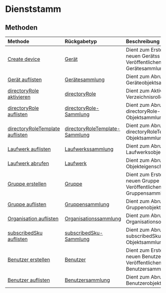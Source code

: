 # <a name="service-root"></a>Dienststamm


## <a name="methods"></a>Methoden



| Methode           | Rückgabetyp    |Beschreibung|
|:---------------|:--------|:----------|
|[Create device](../api/device_post_devices.md) |[Gerät](device.md)| Dient zum Erstellen eines neuen Gerätss durch Veröffentlichen in der Gerätesammlung.|
|[Gerät auflisten](../api/device_list.md) | [Gerätesammlung](device.md) |Dient zum Abrufen einer Geräteobjektsammlung. |
|[directoryRole aktivieren](../api/directoryrole_post_directoryroles.md) | [directoryRole](directoryrole.md) |Dient zum Aktivieren einer Verzeichnisrolle. |
|[directoryRole auflisten](../api/directoryrole_list.md) | [directoryRole-Sammlung](directoryrole.md) |Dient zum Abrufen der directoryRole-Objektsammlung. |
|[directoryRoleTemplate auflisten](../api/directoryroletemplate_list.md) | [directoryRoleTemplate-Sammlung](directoryroletemplate.md) |Dient zum Abrufen der directoryRoleTemplate-Objektsammlung. |
|[Laufwerk auflisten](../api/drive_list.md) | [Laufwerkssammlung](drive.md) |Dient zum Abrufen einer Laufwerksobjektsammlung. |
|[Laufwerk abrufen](../api/drive_get.md) | [Laufwerk](drive.md)  |Dient zum Abrufen von Objekteigenschaften. |
|[Gruppe erstellen](../api/group_post_groups.md) |[Gruppe](group.md)| Dient zum Erstellen einer neuen Gruppe durch Veröffentlichen in der Gruppensammlung.|
|[Gruppe auflisten](../api/group_list.md) | [Gruppensammlung](group.md) |Dient zum Abrufen einer Gruppenobjektsammlung. |
|[Organisation auflisten](../api/organization_list.md) | [Organisationssammlung](organization.md) |Dient zum Abrufen der Organisationsobjektsammlung. |
|[subscribedSku auflisten](../api/subscribedsku_list.md) | [subscribedSku-Sammlung](subscribedsku.md) |Dient zum Abrufen der subscribedSku-Objektsammlung. |
|[Benutzer erstellen](../api/user_post_users.md) |[Benutzer](user.md)| Dient zum Erstellen eines neuen Benutzers durch Veröffentlichen in der Benutzersammlung.|
|[Benutzer auflisten](../api/user_list.md) | [Benutzersammlung](user.md) |Dient zum Abrufen einer Benutzerobjektsammlung. |

<!-- uuid: 8fcb5dbc-d5aa-4681-8e31-b001d5168d79
2015-10-25 14:57:30 UTC -->
<!-- {
  "type": "#page.annotation",
  "description": "Service root",
  "keywords": "",
  "section": "documentation",
  "tocPath": ""
}-->
